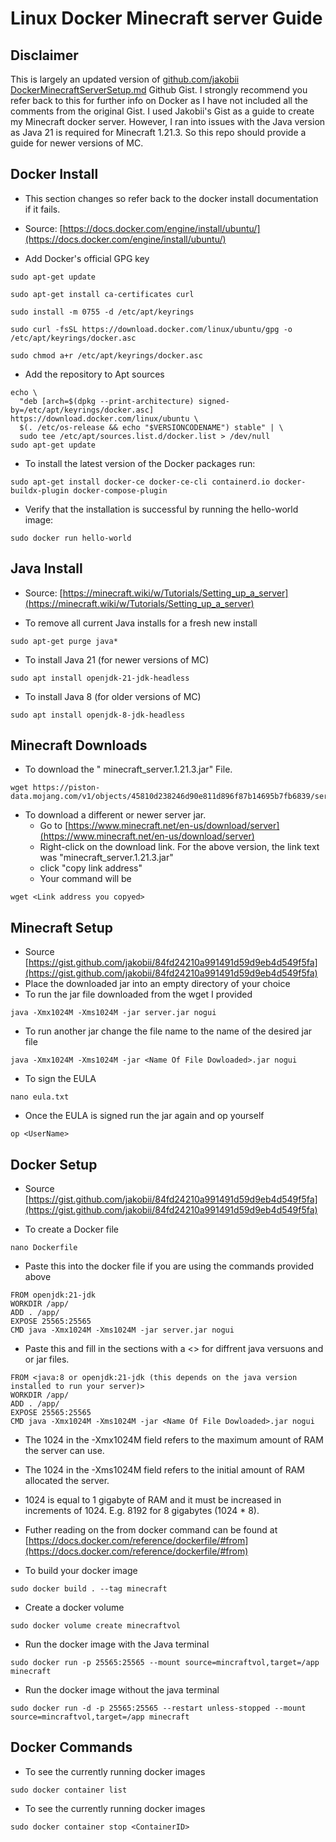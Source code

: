 # Linux Docker Minecraft server Guide

## Disclaimer 
This is largely an updated version of [github.com/jakobii](https://github.com/jakobii) [DockerMinecraftServerSetup.md](https://gist.github.com/jakobii/84fd24210a991491d59d9eb4d549f5fa) Github Gist. I strongly recommend you refer back to this for further info on Docker as I have not included all the comments from the original Gist. I used Jakobii's Gist as a guide to create my Minecraft docker server. However, I ran into issues with the Java version as Java 21 is required for Minecraft 1.21.3. So this repo should provide a guide for newer versions of MC.

## Docker Install
- This section changes so refer back to the docker install documentation if it fails.
- Source: [https://docs.docker.com/engine/install/ubuntu/](https://docs.docker.com/engine/install/ubuntu/)

- Add Docker's official GPG key
```
sudo apt-get update
```
```
sudo apt-get install ca-certificates curl
```
```
sudo install -m 0755 -d /etc/apt/keyrings
```
```
sudo curl -fsSL https://download.docker.com/linux/ubuntu/gpg -o /etc/apt/keyrings/docker.asc
```
```
sudo chmod a+r /etc/apt/keyrings/docker.asc
```

- Add the repository to Apt sources
```
echo \
  "deb [arch=$(dpkg --print-architecture) signed-by=/etc/apt/keyrings/docker.asc] https://download.docker.com/linux/ubuntu \
  $(. /etc/os-release && echo "$VERSIONCODENAME") stable" | \
  sudo tee /etc/apt/sources.list.d/docker.list > /dev/null
sudo apt-get update
```
- To install the latest version of the Docker packages run:
```
sudo apt-get install docker-ce docker-ce-cli containerd.io docker-buildx-plugin docker-compose-plugin
```
- Verify that the installation is successful by running the hello-world image:
```
sudo docker run hello-world
```

## Java Install
- Source: [https://minecraft.wiki/w/Tutorials/Setting_up_a_server](https://minecraft.wiki/w/Tutorials/Setting_up_a_server)

- To remove all current Java installs for a fresh new install
```
sudo apt-get purge java*
```
- To install Java 21 (for newer versions of MC)
```
sudo apt install openjdk-21-jdk-headless
```
- To install Java 8 (for older versions of MC)
```
sudo apt install openjdk-8-jdk-headless
```

## Minecraft Downloads
- To download the " minecraft_server.1.21.3.jar" File. 
```
wget https://piston-data.mojang.com/v1/objects/45810d238246d90e811d896f87b14695b7fb6839/server.jar
```
- To download a different or newer server jar.
  - Go to [https://www.minecraft.net/en-us/download/server](https://www.minecraft.net/en-us/download/server)
  - Right-click on the download link. For the above version, the link text was "minecraft_server.1.21.3.jar"
  - click "copy link address"
  - Your command will be
```
wget <Link address you copyed>
```


## Minecraft Setup
- Source [https://gist.github.com/jakobii/84fd24210a991491d59d9eb4d549f5fa](https://gist.github.com/jakobii/84fd24210a991491d59d9eb4d549f5fa)
- Place the downloaded jar into an empty directory of your choice
- To run the jar file downloaded from the wget I provided
```
java -Xmx1024M -Xms1024M -jar server.jar nogui
```
- To run another jar change the file name to the name of the desired jar file
```
java -Xmx1024M -Xms1024M -jar <Name Of File Dowloaded>.jar nogui
```

- To sign the EULA
```
nano eula.txt
```
- Once the EULA is signed run the jar again and op yourself
```
op <UserName>
```

## Docker Setup
- Source [https://gist.github.com/jakobii/84fd24210a991491d59d9eb4d549f5fa](https://gist.github.com/jakobii/84fd24210a991491d59d9eb4d549f5fa)

- To create a Docker file
```
nano Dockerfile
```
- Paste this into the docker file if you are using the commands provided above 

```
FROM openjdk:21-jdk
WORKDIR /app/
ADD . /app/
EXPOSE 25565:25565
CMD java -Xmx1024M -Xms1024M -jar server.jar nogui
```
- Paste this and fill in the sections with a <> for diffrent java versuons and or jar files. 

```
FROM <java:8 or openjdk:21-jdk (this depends on the java version installed to run your server)>
WORKDIR /app/
ADD . /app/
EXPOSE 25565:25565
CMD java -Xmx1024M -Xms1024M -jar <Name Of File Dowloaded>.jar nogui
```
- The 1024 in the -Xmx1024M field refers to the maximum amount of RAM the server can use.
- The 1024 in the -Xms1024M field refers to the initial amount of RAM allocated the server.
- 1024 is equal to 1 gigabyte of RAM and it must be increased in increments of 1024. E.g. 8192 for 8 gigabytes (1024 * 8). 
- Futher reading on the from docker command can be found at [https://docs.docker.com/reference/dockerfile/#from](https://docs.docker.com/reference/dockerfile/#from)

- To build your docker image
```
sudo docker build . --tag minecraft
```
- Create a docker volume
```
sudo docker volume create minecraftvol
```
- Run the docker image with the Java terminal
```
sudo docker run -p 25565:25565 --mount source=mincraftvol,target=/app minecraft
```
- Run the docker image without the java terminal
```
sudo docker run -d -p 25565:25565 --restart unless-stopped --mount source=mincraftvol,target=/app minecraft
```

## Docker Commands 

- To see the currently running docker images
```
sudo docker container list
```
- To see the currently running docker images
```
sudo docker container stop <ContainerID>
```

